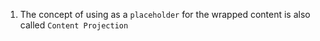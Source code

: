 1. The concept of using <ng-content/> as a `placeholder` for the wrapped content is also called `Content Projection`
